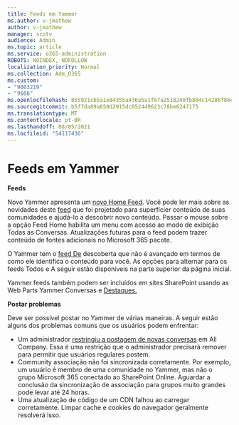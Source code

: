 ```yaml
---
title: Feeds em Yammer
ms.author: v-jmathew
author: v-jmathew
manager: scotv
audience: Admin
ms.topic: article
ms.service: o365-administration
ROBOTS: NOINDEX, NOFOLLOW
localization_priority: Normal
ms.collection: Adm_O365
ms.custom:
- "9003219"
- "9666"
ms.openlocfilehash: 855921cb5a1e84355a436a5a1f67a2518240fb804c14286f86e7f2fca306bb30
ms.sourcegitcommit: b5f7da89a650d2915dc652449623c78be6247175
ms.translationtype: MT
ms.contentlocale: pt-BR
ms.lasthandoff: 08/05/2021
ms.locfileid: "54117436"
---
```

# <a name="feeds-in-yammer"></a>Feeds em Yammer

**Feeds**

Novo Yammer apresenta um [novo Home Feed](https://support.microsoft.com/office/what-s-in-the-yammer-home-feed-8fff52dd-5b38-468c-b963-fa4c6a4f9254). Você pode ler mais sobre as novidades deste [feed](https://techcommunity.microsoft.com/t5/yammer-blog/yammer-discovery-what-is-in-my-feed/ba-p/1596230) que foi projetado para superfícier conteúdo de suas comunidades e ajudá-lo a descobrir novo conteúdo. Passar o mouse sobre a opção Feed Home habilita um menu com acesso ao modo de exibição Todas as Conversas. Atualizações futuras para o feed podem trazer conteúdo de fontes adicionais no Microsoft 365 pacote.

O Yammer tem o [feed De](https://support.microsoft.com/office/what-s-in-the-yammer-discovery-feed-28ba9a79-2bde-4e7c-8420-db2296c3ca49) descoberta que não é avançado em termos de como ele identifica o conteúdo para você. As opções para alternar para os feeds Todos e A seguir estão disponíveis na parte superior da página inicial.

Yammer feeds também podem ser incluídos em sites SharePoint usando as Web Parts Yammer Conversas e [Destaques.](https://support.microsoft.com/office/use-a-yammer-web-part-in-sharepoint-online-a53cfa0c-3d09-42c8-a286-1038a81c59da)

**Postar problemas**

Deve ser possível postar no Yammer de várias maneiras. A seguir estão alguns dos problemas comuns que os usuários podem enfrentar:

- Um administrador [restringiu a postagem de novas conversas](https://support.microsoft.com/office/restrict-all-company-posts-in-yammer-3219d2ae-db15-4c9f-9dd2-28559ae39a97) em All Company. Essa é uma restrição que o administrador precisará remover para permitir que usuários regulares postem.
- Community associação não foi sincronizada corretamente. Por exemplo, um usuário é membro de uma comunidade no Yammer, mas não o grupo Microsoft 365 conectado ao SharePoint Online. Aguardar a conclusão da sincronização de associação para grupos muito grandes pode levar até 24 horas.
- Uma atualização de código de um CDN falhou ao carregar corretamente. Limpar cache e cookies do navegador geralmente resolverá isso.
